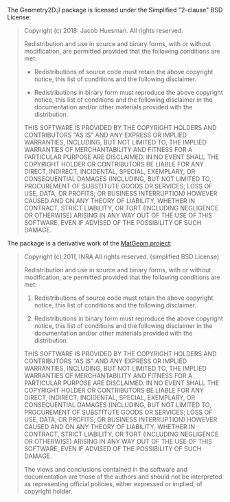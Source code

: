 The Geometry2D.jl package is licensed under the Simplified "2-clause" BSD License:

> Copyright (c) 2018: Jacob Huesman.
> All rights reserved.
>
> Redistribution and use in source and binary forms, with or without
> modification, are permitted provided that the following conditions are met:
>
> * Redistributions of source code must retain the above copyright notice, this
>   list of conditions and the following disclaimer.
>
> * Redistributions in binary form must reproduce the above copyright notice,
>   this list of conditions and the following disclaimer in the documentation
>   and/or other materials provided with the distribution.
>
> THIS SOFTWARE IS PROVIDED BY THE COPYRIGHT HOLDERS AND CONTRIBUTORS "AS IS"
> AND ANY EXPRESS OR IMPLIED WARRANTIES, INCLUDING, BUT NOT LIMITED TO, THE
> IMPLIED WARRANTIES OF MERCHANTABILITY AND FITNESS FOR A PARTICULAR PURPOSE ARE
> DISCLAIMED. IN NO EVENT SHALL THE COPYRIGHT HOLDER OR CONTRIBUTORS BE LIABLE
> FOR ANY DIRECT, INDIRECT, INCIDENTAL, SPECIAL, EXEMPLARY, OR CONSEQUENTIAL
> DAMAGES (INCLUDING, BUT NOT LIMITED TO, PROCUREMENT OF SUBSTITUTE GOODS OR
> SERVICES; LOSS OF USE, DATA, OR PROFITS; OR BUSINESS INTERRUPTION) HOWEVER
> CAUSED AND ON ANY THEORY OF LIABILITY, WHETHER IN CONTRACT, STRICT LIABILITY,
> OR TORT (INCLUDING NEGLIGENCE OR OTHERWISE) ARISING IN ANY WAY OUT OF THE USE
> OF THIS SOFTWARE, EVEN IF ADVISED OF THE POSSIBILITY OF SUCH DAMAGE.
>

The package is a derivative work of the [MatGeom project](https://github.com/mattools/matGeom):

> Copyright (c) 2011, INRA
> All rights reserved.
> (simplified BSD License)
>
> Redistribution and use in source and binary forms, with or without
> modification, are permitted provided that the following conditions are met:
>
> 1. Redistributions of source code must retain the above copyright notice, this
>    list of conditions and the following disclaimer.
>     
> 2. Redistributions in binary form must reproduce the above copyright notice,
>    this list of conditions and the following disclaimer in the documentation
>    and/or other materials provided with the distribution.
>
> THIS SOFTWARE IS PROVIDED BY THE COPYRIGHT HOLDERS AND CONTRIBUTORS "AS IS"
> AND ANY EXPRESS OR IMPLIED WARRANTIES, INCLUDING, BUT NOT LIMITED TO, THE
> IMPLIED WARRANTIES OF MERCHANTABILITY AND FITNESS FOR A PARTICULAR PURPOSE
> ARE DISCLAIMED. IN NO EVENT SHALL THE COPYRIGHT HOLDER OR CONTRIBUTORS BE
> LIABLE FOR ANY DIRECT, INDIRECT, INCIDENTAL, SPECIAL, EXEMPLARY, OR
> CONSEQUENTIAL DAMAGES (INCLUDING, BUT NOT LIMITED TO, PROCUREMENT OF
> SUBSTITUTE GOODS OR SERVICES; LOSS OF USE, DATA, OR PROFITS; OR BUSINESS
> INTERRUPTION) HOWEVER CAUSED AND ON ANY THEORY OF LIABILITY, WHETHER IN
> CONTRACT, STRICT LIABILITY, OR TORT (INCLUDING NEGLIGENCE OR OTHERWISE)
> ARISING IN ANY WAY OUT OF THE USE OF THIS SOFTWARE, EVEN IF ADVISED OF THE
> POSSIBILITY OF SUCH DAMAGE.
>
> The views and conclusions contained in the software and documentation are
> those of the authors and should not be interpreted as representing official
> policies, either expressed or implied, of copyright holder.
>
